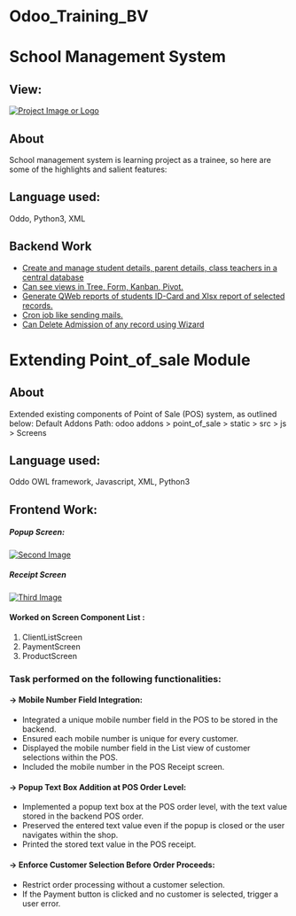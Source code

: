 # Odoo_Training_BV

# School Management System

## View:
[![Project Image or Logo](https://drive.google.com/uc?export=view&id=1KP0FA2uFsDR67PAK_CrsY_B45x_5FJjY)](project_url)


## About
School management system is learning project as a trainee, so here are some of the highlights and salient features:

## Language used:
Oddo, Python3, XML
 
## Backend Work

- [ Create and manage student details, parent details, class teachers in a central database](#features)
- [Can see views in Tree, Form, Kanban, Pivot.](#getting-started)
- [Generate QWeb reports of students ID-Card and Xlsx report of selected records. ](#usage)
- [Cron job like sending mails.](#contributing)
- [ Can Delete Admission of any record using Wizard](#license)



# Extending Point_of_sale Module

## About
Extended existing components of Point of Sale (POS) system, as outlined below:
Default Addons Path: odoo addons > point_of_sale > static > src > js > Screens

## Language used:
Oddo OWL framework, Javascript, XML, Python3

## Frontend Work:

##### Popup Screen:
[![Second Image](https://drive.google.com/uc?export=view&id=1bgIVEkUvksapGf-11ov4ngTHDqCyCgO3)](https://drive.google.com/file/d/1bgIVEkUvksapGf-11ov4ngTHDqCyCgO3/view?usp=sharing)

##### Receipt Screen
[![Third Image](https://drive.google.com/uc?export=view&id=1M0pC6wSs1fHQysRmPjVI-IMXGtHadti9)](https://drive.google.com/file/d/1M0pC6wSs1fHQysRmPjVI-IMXGtHadti9/view?usp=sharing)

#### Worked on Screen Component List :
1. ClientListScreen
2. PaymentScreen
3. ProductScreen

### Task performed on the following functionalities:
#### -> Mobile Number Field Integration:
   - Integrated a unique mobile number field in the POS to be stored in the backend.
   - Ensured each mobile number is unique for every customer.
   - Displayed the mobile number field in the List view of customer selections within the POS.
   - Included the mobile number in the POS Receipt screen.

#### -> Popup Text Box Addition at POS Order Level:
   - Implemented a popup text box at the POS order level, with the text value stored in the backend POS order.
   - Preserved the entered text value even if the popup is closed or the user navigates within the shop.
   - Printed the stored text value in the POS receipt.

#### -> Enforce Customer Selection Before Order Proceeds:
   - Restrict order processing without a customer selection.
   - If the Payment button is clicked and no customer is selected, trigger a user error.








